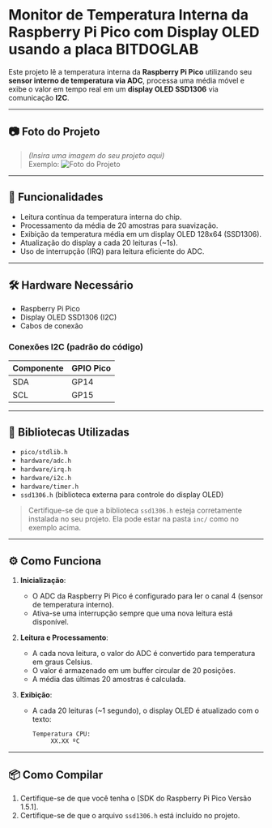 # Monitor de Temperatura Interna da Raspberry Pi Pico com Display OLED usando a placa BITDOGLAB

Este projeto lê a temperatura interna da **Raspberry Pi Pico** utilizando seu **sensor interno de temperatura via ADC**, processa uma média móvel e exibe o valor em tempo real em um **display OLED SSD1306** via comunicação **I2C**.

---

## 📷 Foto do Projeto

> *(Insira uma imagem do seu projeto aqui)*  
> Exemplo:
> ![Foto do Projeto](caminho/para/sua/imagem.jpg)

---

## 🧠 Funcionalidades

- Leitura contínua da temperatura interna do chip.
- Processamento da média de 20 amostras para suavização.
- Exibição da temperatura média em um display OLED 128x64 (SSD1306).
- Atualização do display a cada 20 leituras (~1s).
- Uso de interrupção (IRQ) para leitura eficiente do ADC.

---

## 🛠️ Hardware Necessário

- Raspberry Pi Pico
- Display OLED SSD1306 (I2C)
- Cabos de conexão

### Conexões I2C (padrão do código)

| Componente | GPIO Pico |
|------------|-----------|
| SDA        | GP14      |
| SCL        | GP15      |

---

## 🧰 Bibliotecas Utilizadas

- `pico/stdlib.h`
- `hardware/adc.h`
- `hardware/irq.h`
- `hardware/i2c.h`
- `hardware/timer.h`
- `ssd1306.h` (biblioteca externa para controle do display OLED)

> Certifique-se de que a biblioteca `ssd1306.h` esteja corretamente instalada no seu projeto. Ela pode estar na pasta `inc/` como no exemplo acima.

---

## ⚙️ Como Funciona

1. **Inicialização**:
   - O ADC da Raspberry Pi Pico é configurado para ler o canal 4 (sensor de temperatura interno).
   - Ativa-se uma interrupção sempre que uma nova leitura está disponível.

2. **Leitura e Processamento**:
   - A cada nova leitura, o valor do ADC é convertido para temperatura em graus Celsius.
   - O valor é armazenado em um buffer circular de 20 posições.
   - A média das últimas 20 amostras é calculada.

3. **Exibição**:
   - A cada 20 leituras (~1 segundo), o display OLED é atualizado com o texto:
     ```
     Temperatura CPU:
          XX.XX ºC
     ```

---

## 📦 Como Compilar

1. Certifique-se de que você tenha o [SDK do Raspberry Pi Pico Versão 1.5.1].
2. Certifique-se de que o arquivo `ssd1306.h` está incluído no projeto.
